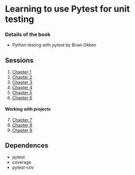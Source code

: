 # Learning to use Pytest for unit testing

### Details of the book

* Python testing with pytest by Brian Okken

## Sessions

1. [Chapter 1](Chapter%201/README.md)
2. [Chapter 2](Chapter%202/README.md)
3. [Chapter 3](Chapter%203/README.md)
4. [Chapter 4](Chapter%204/README.md)
5. [Chapter 5](Chapter%205/README.md)
6. [Chapter 6](Chapter%206/README.md)

#### Working with projects

7. [Chapter 7](Chapter%207/README.md)
8. [Chapter 8](Chapter%208/README.md)
9. [Chapter 9](Chapter%209/README.md)

## Dependences

* pytest
* coverage
* pytest-cov
